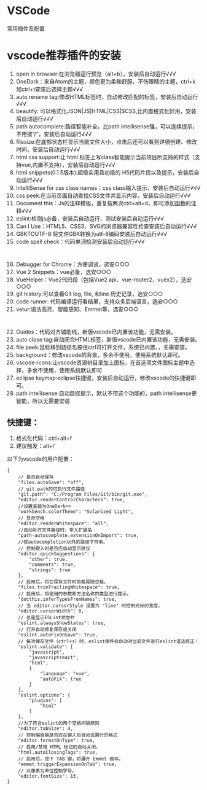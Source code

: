 # VSCode
常用插件及配置

# vscode推荐插件的安装


01. open in browser:在浏览器运行预览（alt+b），安装后自动运行√√√
02. OneDark：来自Atom的主题，颜色更为柔和舒服，不伤眼睛的主题，ctrl+k加ctrl+t安装后选择主题√√√
03. auto rename tag:修改HTML标签时，自动修改匹配的标签，安装后自动运行√√√
04. beautify: 可以格式化JSON|JS|HTML|CSS|SCSS,比内置格式化好用，安装后自动运行√√√
05. path autocomplete:路径智能补全，比path intellisense强，可以连续提示，不用按“/”，安装后自动运行√√√
06. filesize:在底部状态栏显示当前文件大小，点击后还可以看到详细创建、修改时间，安装后自动运行√√√
07. html css support:让 html 标签上写class智能提示当前项目所支持的样式（支持vue,内置不支持），安装后自动运行√√√
08. html snippets(0.1.5版本):超级实用且初级的 H5代码片段以及提示，安装后自动运行√√√
09. IntelliSense for css class names：css class输入提示，安装后自动运行√√√
10. css peek:在当前页面自动查找CSS文件并显示内容，安装后自动运行√√√
11. Document this：Js的注释模板，重复按两次ctrl+alt+d，即可添加函数的注释√√√
12. eslint:检测js必备，安装后自动运行，测试安装后自动运行√√√
13. Can I Use：HTML5、CSS3、SVG的浏览器兼容性检查安装后自动运行√√√
14. GBKTOUTF-8:将文件GBK转换为utf-8编码安装后自动运行√√√
15. code spell check：代码单词检测安装后自动运行√√√

#


16. Debugger for Chrome：方便调试，选安○○○
17. Vue 2 Snippets：vue必备，选安○○○
18. VueHelper：Vue2代码段（包括Vue2 api、vue-router2、vuex2），选安○○○
19. git history:可以查看Git log, file, 和line 历史记录，选安○○○
20. code runner: 代码编译运行看结果，支持众多后端语言，选安○○○
21. vetur:语法高亮、智能感知、Emmet等，选安○○○


# 


22. Guides：代码对齐辅助线，新版vscode已内置该功能，无需安装。
23. auto close tag:自动闭合HTML标签，新版vscode已内置该功能，无需安装。
24. file peek:鼠标移到路径名按住ctrl可打开文件，系统已内置，，无需安装。
25. background：修改vscode的背景，多余不使用，使用系统默认即可。
26. vscode-icons:让vscode资源树目录加上图标，在首选项文件图标主题中选择，多余不使用，使用系统默认即可
27. eclipse keymap:eclipse快捷键，安装后自动运行，修改vscode的快捷键即可。
28. path intellisense:自动路径提示，默认不带这个功能的，path intellisense更智能，所以无需要安装

## 快捷键：
1. 格式化代码：ctrl+alt+f
2. 建议触发：alt+/


以下为vscode的用户配置：

```
{
    // 是否自动保存
    "files.autoSave": "off",
    // git.path的可执行文件路径
    "git.path": "C:/Program Files/Git/bin/git.exe",
    "editor.renderControlCharacters": true,
    //设置主题为OneDark++
    "workbench.colorTheme": "Solarized Light",
    // 显示空格
    "editor.renderWhitespace": "all",
    //自动补齐文件路径时，带入扩展名
    "path-autocomplete.extensionOnImport": true,
    //使autocompletion以外的路径字符串。
    // 控制键入时是否应自动显示建议
    "editor.quickSuggestions": {
        "other": true,
        "comments": true,
        "strings": true
    },
    // 启用后，将在保存文件时剪裁尾随空格。
    "files.trimTrailingWhitespace": true,
    // 启用后，将使用的参数和方法名称的类型进行提示。
    "docthis.inferTypesFromNames": true,
    // 当 editor.cursorStyle 设置为 "line" 时控制光标的宽度。
    "editor.cursorWidth": 0,
    // 总是显示ESLint状态栏
    "eslint.alwaysShowStatus": true,
    // 打开自动修复保存或关闭
    "eslint.autoFixOnSave": true,
    // 每次保存文件（ctrl+s）时，eslint插件会自动对当前文件进行eslint语法修正！
    "eslint.validate": [
        "javascript",
        "javascriptreact",
        "html",
        {
            "language": "vue",
            "autoFix": true
        }
    ],
    "eslint.options": {
        "plugins": [
            "html"
        ]
    },
    //为了符合eslint的两个空格间隔原则
    "editor.tabSize": 4,
    // 控制编辑器是否应在键入后自动设置行的格式
    "editor.formatOnType": true,
    // 启用/禁用 HTML 标记的自动关闭。
    "html.autoClosingTags": true,
    // 启用后，按下 TAB 键，将展开 Emmet 缩写。
    "emmet.triggerExpansionOnTab": true,
    // 以像素为单位控制字号。
    "editor.fontSize": 13,
}
```
